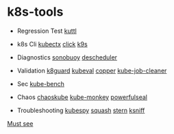 # k8s-tools

* Regression Test
[kuttl](https://github.com/kudobuilder/kuttl)

* k8s Cli
[kubectx](https://github.com/ahmetb/kubectx)
[click](https://github.com/databricks/click)
[k9s](https://k9scli.io/)

* Diagnostics
[sonobuoy](https://github.com/vmware-tanzu/sonobuoy)
[descheduler](https://github.com/kubernetes-sigs/descheduler)

* Validation
[k8guard](https://github.com/k8guard/)
[kubeval](https://kubeval.instrumenta.dev/)
[copper](https://github.com/cloud66-oss/copper)
[kube-job-cleaner](https://github.com/hjacobs/kube-job-cleaner)

* Sec
[kube-bench](https://github.com/aquasecurity/kube-bench)

* Chaos
[chaoskube](https://github.com/linki/chaoskube)
[kube-monkey](https://github.com/asobti/kube-monkey)
[powerfulseal](https://github.com/powerfulseal/powerfulseal)

* Troubleshooting
[kubespy](https://github.com/pulumi/kubespy)
[squash](https://github.com/solo-io/squash)
[stern](https://github.com/wercker/stern)
[ksniff](https://github.com/eldadru/ksniff)

[Must see](https://github.com/tomhuang12/awesome-k8s-resources)
